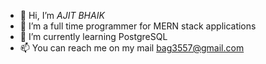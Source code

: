 - 👋 Hi, I’m *AJIT BHAIK*
- 👀 I’m a full time programmer for MERN stack applications
- 🌱 I’m currently learning PostgreSQL
- 📫 You can reach me on my mail bag3557@gmail.com

<!---
bag3557/bag3557 is a ✨ special ✨ repository because its `README.md` (this file) appears on your GitHub profile.
You can click the Preview link to take a look at your changes.
--->
